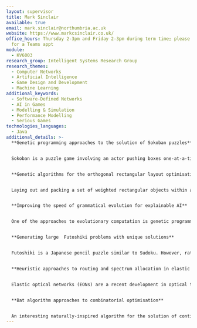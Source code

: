 ```yaml
---
layout: supervisor
title: Mark Sinclair
available: true
email: mark.sinclair@northumbria.ac.uk
website: https://www.markcsinclair.co.uk/
office_hours: Thursday 2-3pm and Friday 2-3pm during term time; please email me
  for a Teams appt
module:
  - KV6003
research_group: Intelligent Systems Research Group
research_themes:
  - Computer Networks
  - Artificial Intelligence
  - Game Design and Development
  - Machine Learning
additional_keywords:
  - Software-Defined Networks
  - AI in Games
  - Modelling & Simulation
  - Performance Modelling
  - Serious Games
technologies_languages:
  - Java
additional_details: >-
  **Genetic programming approaches to the solution of Sokoban puzzles**


  Sokoban is a puzzle game involving an actor pushing boxes one-at-a-time on a fixed grid until they are all on target cells.  The full standard set of 90 screens (problem instances) has only recently been solved for the first time by heuristic methods.  The project will investigate the use of genetic programming as an alternative solution method.  Genetic programming is an evolutionary algorithm approach for the evolution of computer programs to solve problems across a wide range of domains.  Both a Java implementation of the Sokoban game, and existing Java frameworks for genetic programming are available.  There would be some potential for publication of a successful project.


  **Genetic algorithms for the orthogonal rectangular layout optimisation problem**


  Laying out and packing a set of weighted rectangular objects within a circle is analogous to many real-world problems, such as designing a satellite for launch.  This project will utilise genetic algorithms, and perhaps other evolutionary approaches, to solve the problem where the weighted rectangles must be packed orthogonally (edges touching) within a circular area and with their overall centre of gravity balanced.  The project will be able to build on earlier work in Java with the weighted circles in a circular area problem.  There would be some potential for publication of a successful project.


  **Improving the speed of grammatical evolution for explainable AI**


  One of the approaches to evolutionary computation is genetic programming, the evolution of computer programs to solve problems across a wide range of domains.  In recent years, a variant on this emphasising the use of grammatically constrained program trees, called grammatical evolution, has been gaining popularity.  This approach promises to encourage more human understandable solutions to problems: explainable AI.  The project will aim to either implement grammatical evolution or adopt a pre-existing framework, and explore ways to improve the execution speed to allow even more complex problems to be solved.  There would be some potential for publication of a successful project.


  **Generating large  Futoshiki problems with unique solutions**


  Futoshiki is a Japanese pencil puzzle similar to Sudoku. However, rather than placing numbers uniquely in rows, columns and boxes, as in Sudoku, Futoshiki puzzles have unique numbers only in rows and columns, but also have ‘relations’. The numbers in certain cells are marked as either less than or greater than those in an adjacent cell. While solving large Futoshiki puzzles is challenging in its own right, this project will seek to generate new large (i.e. more than 9x9) Futoshiki puzzles that have demonstrably unique solutions.


  **Heuristic approaches to routing and spectrum allocation in elastic optical networks**


  Elastic optical networks (EONs) are a recent development in optical transport networks, moving away from rigid constrains on optical slots (50 GHz) to allow flexible allocation of spectrum (multiples of, say, 6.25 GHz) as demands are routed across an optical network. Routing and spectrum allocation (RSA) for such EONs, whether the demands are statically or dynamically applied, is a complex combinatorial optimisation problem.  Employing a pre-existing software model for EONs written in Java, this project will aim to implement and compare the best heuristics that have so far been developed for RSA.  There would be some potential for publication of a successful project.


  **Bat algorithm approaches to combinatorial optimisation**


  An interesting naturally-inspired algorithm for the solution of continuous optimisation problems is the bat algorithm, inspired by the prey pursuit behaviour of flocks of bats feeding on airborne insects.  The algorithm blends elements of particle swarm optimisation and simulated annealing.  The aim of the project would be to adapt and develop the bat algorithm (as has already been attempted by some authors) to tackle combinatorial optimisation problems, as well as establishing how competitive the resulting algorithms is with, say, genetic algorithms on suitable problem benchmarks.  There would be some potential for publication of a successful project.
---
```

